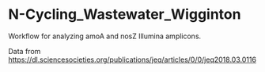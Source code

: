 # N-Cycling_Wastewater_Wigginton
Workflow for analyzing amoA and nosZ Illumina amplicons.

Data from https://dl.sciencesocieties.org/publications/jeq/articles/0/0/jeq2018.03.0116
